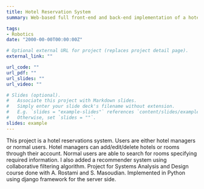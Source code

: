 ```yaml
---
title: Hotel Reservation System
summary: Web-based full front-end and back-end implementation of a hotel reservation system with smart recommender system.

tags:
- Robotics
date: "2000-00-00T00:00:00Z"

# Optional external URL for project (replaces project detail page).
external_link: ""

url_code: ""
url_pdf: ""
url_slides: ""
url_video: ""

# Slides (optional).
#   Associate this project with Markdown slides.
#   Simply enter your slide deck's filename without extension.
#   E.g. `slides = "example-slides"` references `content/slides/example-slides.md`.
#   Otherwise, set `slides = ""`.
slides: example
---
```


This project is a hotel reservations system. Users are either hotel managers or normal users. Hotel managers can add/edit/delete hotels or rooms through their account. Normal users are able to search for rooms specifying required information. I also added a recommender system using collaborative filtering algorithm. Project for Systems Analysis and Design course done with A. Rostami and S. Masoudian. Implemented in Python using django framework for the server side.